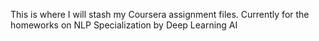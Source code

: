 This is where I will stash my Coursera assignment files. Currently for the homeworks on NLP Specialization by Deep Learning AI
